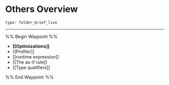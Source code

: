 # Others Overview
 
```ccard
type: folder_brief_live
```
 
---

%% Begin Waypoint %%
- **[[Optimizations]]**
- [[Profiler]]
- [[runtime expression]]
- [[The as-if rule]]
- [[Type qualifiers]]

%% End Waypoint %%